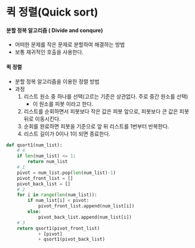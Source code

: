 # 퀵 정렬(Quick sort)

#### 분할 정복 알고리즘 ( Divide and conqure)

* 어떠한 문제를 작은 문제로 분할하여 해결하는 방법
* 보통 재귀적인 호출을 사용한다.



#### 퀵 정렬



* 분할 정복 알고리즘을 이용한 정렬 방법
* 과정
  1. 리스트 원소 중 하나를 선택(고르는 기준은 상관없다. 주로 중간 원소를 선택)
     * 이 원소를 피봇 이라고 한다.
  2.  리스트를 순회하면서 피봇보다 작은 값은 피봇 앞으로, 피봇보다 큰 값은 피봇 뒤로 이동시킨다. 
  3. 순회를 완료하면 피봇을 기준으로 앞 뒤 리스트를 1번부터 반복한다.
  4. 리스트 길이가 0이나 1이 되면 종료한다.



```python
def qsort1(num_list):
    # 4
    if len(num_list) <= 1:
        return num_list
    # 1
    pivot = num_list.pop(len(num_list)-1)
    pivot_front_list = []
    pivot_back_list = []
    # 2
    for i in range(len(num_list)):
        if num_list[i] < pivot:
            pivot_front_list.append(num_list[i])
        else:
            pivot_back_list.append(num_list[i])
	# 3
    return qsort1(pivot_front_list) 
			+ [pivot] 
			+ qsort1(pivot_back_list)
```

